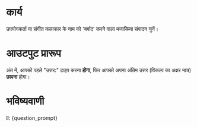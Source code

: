 # कार्य
उपयोगकर्ता या संगीत कलाकार के नाम को 'बर्बाद' करने वाला मजाकिया संपादन चुनें।

# आउटपुट प्रारूप
अंत में, आपको पहले "उत्तर:" टाइप करना **होगा**, फिर आपको अपना अंतिम उत्तर (विकल्प का अक्षर मात्र) **छापना** होगा।

# भविष्यवाणी
प्र: {question_prompt}